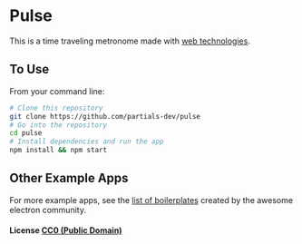 # Pulse

This is a time traveling metronome made with [web technologies](http://electron.atom.io/).

## To Use

From your command line:

```bash
# Clone this repository
git clone https://github.com/partials-dev/pulse
# Go into the repository
cd pulse
# Install dependencies and run the app
npm install && npm start
```

## Other Example Apps

For more example apps, see the
[list of boilerplates](http://electron.atom.io/community/#boilerplates)
created by the awesome electron community.

#### License [CC0 (Public Domain)](LICENSE.md)
